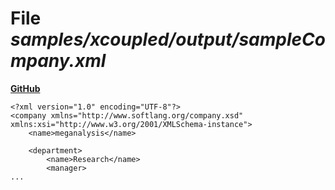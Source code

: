 # File _samples/xcoupled/output/sampleCompany.xml_
**[GitHub](https://github.com/softlang/yas/blob/master/samples/xcoupled/output/sampleCompany.xml)**
```
<?xml version="1.0" encoding="UTF-8"?>
<company xmlns="http://www.softlang.org/company.xsd" xmlns:xsi="http://www.w3.org/2001/XMLSchema-instance">
	<name>meganalysis</name>

	<department>
		<name>Research</name>
		<manager>
...
```

